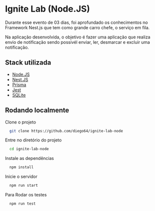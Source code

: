 # Ignite Lab (Node.JS)

Durante esse evento de 03 dias, foi aprofundado os conhecimentos no Framework Nest.js que tem como grande carro chefe, o serviço em fila.

Na aplicação desenvolvida, o objetivo é fazer uma aplicação que realiza envio de notificação sendo possivél enviar, ler, desmarcar e excluir uma notificação.

## Stack utilizada

- [Node.JS](https://nodejs.org/en)
- [Nest.JS](https://nestjs.com/)
- [Prisma](https://www.prisma.io/)
- [Jest](https://jestjs.io/pt-BR/)
- [SQLite](https://sqlite.org/index.html)

## Rodando localmente

Clone o projeto

```bash
  git clone https://github.com/diego64/ignite-lab-node
```

Entre no diretório do projeto

```bash
  cd ignite-lab-node
```

Instale as dependências

```bash
  npm install
```

Inicie o servidor

```bash
  npm run start
```

Para Rodar os testes

```bash
  npm run test
```